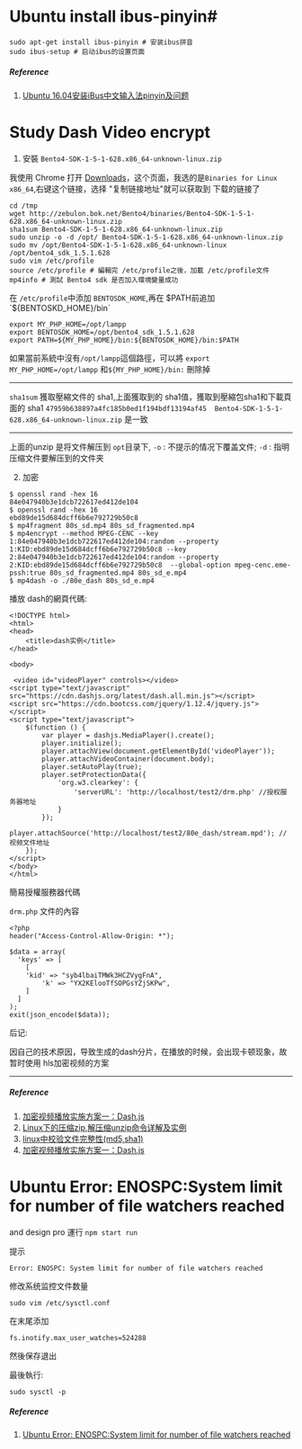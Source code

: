 # Ubuntu install ibus-pinyin#

```
sudo apt-get install ibus-pinyin # 安装ibus拼音
sudo ibus-setup # 启动ibus的设置页面
```

##### Reference #####

1. [Ubuntu 16.04安装iBus中文输入法pinyin及问题](https://blog.csdn.net/suifenghahahaha/article/details/78723733)

# Study Dash Video encrypt #

1. 安裝 `Bento4-SDK-1-5-1-628.x86_64-unknown-linux.zip`

我使用 Chrome 打开 [Downloads](https://www.bento4.com/downloads/)，这个页面，我选的是`Binaries for Linux x86_64`,右键这个链接，选择 "复制链接地址"就可以获取到 下载的链接了

```
cd /tmp
wget http://zebulon.bok.net/Bento4/binaries/Bento4-SDK-1-5-1-628.x86_64-unknown-linux.zip
sha1sum Bento4-SDK-1-5-1-628.x86_64-unknown-linux.zip 
sudo unzip -o -d /opt/ Bento4-SDK-1-5-1-628.x86_64-unknown-linux.zip
sudo mv /opt/Bento4-SDK-1-5-1-628.x86_64-unknown-linux /opt/bento4_sdk_1.5.1.628
sudo vim /etc/profile
source /etc/profile # 編輯完 /etc/profile之後，加載 /etc/profile文件
mp4info # 測試 Bento4 sdk 是否加入環境變量成功
```

在 `/etc/profile`中添加 `BENTOSDK_HOME`,再在 $PATH前追加 `${BENTOSKD_HOME}/bin`

```
export MY_PHP_HOME=/opt/lampp
export BENTOSDK_HOME=/opt/bento4_sdk_1.5.1.628
export PATH=${MY_PHP_HOME}/bin:${BENTOSDK_HOME}/bin:$PATH
```

如果當前系統中沒有`/opt/lampp`這個路徑，可以將 `export MY_PHP_HOME=/opt/lampp` 和`${MY_PHP_HOME}/bin:` 刪除掉



------

`sha1sum` 獲取壓縮文件的 sha1,上面獲取到的 sha1值，獲取到壓縮包sha1和下載頁面的 sha1 `47959b638897a4fc185b0ed1f194bdf13194af45  Bento4-SDK-1-5-1-628.x86_64-unknown-linux.zip` 是一致

------

上面的unzip 是将文件解压到 `opt`目录下,
`-o` : 不提示的情况下覆盖文件;
`-d` : 指明 压缩文件要解压到的文件夹


2. 加密

```
$ openssl rand -hex 16
84e047940b3e1dcb722617ed412de104
$ openssl rand -hex 16
ebd89de15d684dcff6b6e792729b50c8
$ mp4fragment 80s_sd.mp4 80s_sd_fragmented.mp4
$ mp4encrypt --method MPEG-CENC --key 1:84e047940b3e1dcb722617ed412de104:random --property 1:KID:ebd89de15d684dcff6b6e792729b50c8 --key 2:84e047940b3e1dcb722617ed412de104:random --property 2:KID:ebd89de15d684dcff6b6e792729b50c8  --global-option mpeg-cenc.eme-pssh:true 80s_sd_fragmented.mp4 80s_sd_e.mp4
$ mp4dash -o ./80e_dash 80s_sd_e.mp4

```

播放 dash的網頁代碼:

```
<!DOCTYPE html>
<html>
<head>
    <title>dash实例</title>
</head>

<body>
   
 <video id="videoPlayer" controls></video>
<script type="text/javascript" src="https://cdn.dashjs.org/latest/dash.all.min.js"></script>
<script src="https://cdn.bootcss.com/jquery/1.12.4/jquery.js"></script>
<script type="text/javascript">
    $(function () {
        var player = dashjs.MediaPlayer().create();
        player.initialize();
        player.attachView(document.getElementById('videoPlayer'));
        player.attachVideoContainer(document.body);
        player.setAutoPlay(true);
        player.setProtectionData({
            'org.w3.clearkey': {
                'serverURL': 'http://localhost/test2/drm.php' //授权服务器地址
            }
        });
        player.attachSource('http://localhost/test2/80e_dash/stream.mpd'); //视频文件地址
    });
</script>
</body>
</html>
```


簡易授權服務器代碼

`drm.php` 文件的內容

```
<?php
header("Access-Control-Allow-Origin: *");

$data = array(
  'keys' => [
    [
	'kid' => "syb4lbaiTMWk3HCZVygFnA",
    	'k' => "YX2KElooTfSOPGsYZjSKPw",
    ]
  ]
);
exit(json_encode($data));
```

后记:

因自己的技术原因，导致生成的dash分片，在播放的时候，会出现卡顿现象，故暂时使用 hls加密视频的方案

------

##### Reference #####

1. [加密视频播放实施方案一：Dash.js](https://cloud.tencent.com/developer/news/255687)
2. [Linux下的压缩zip,解压缩unzip命令详解及实例](https://www.cnblogs.com/zdz8207/p/3765604.html)
3. [linux中校验文件完整性(md5,sha1)](https://www.cnblogs.com/magic-zero/p/6361337.html)
4. [加密视频播放实施方案一：Dash.js](http://t.cn/Ef8fw4P)


# Ubuntu Error: ENOSPC:System limit for number of file watchers reached #

and design pro 運行 `npm start run` 

提示

```
Error: ENOSPC: System limit for number of file watchers reached
```

修改系统监控文件数量

```
sudo vim /etc/sysctl.conf
```

在末尾添加

```
fs.inotify.max_user_watches=524288
```
然後保存退出

最後執行:

```
sudo sysctl -p
```

##### Reference #####
1. [Ubuntu Error: ENOSPC:System limit for number of file watchers reached](https://blog.csdn.net/weixin_43760383/article/details/84326032)

